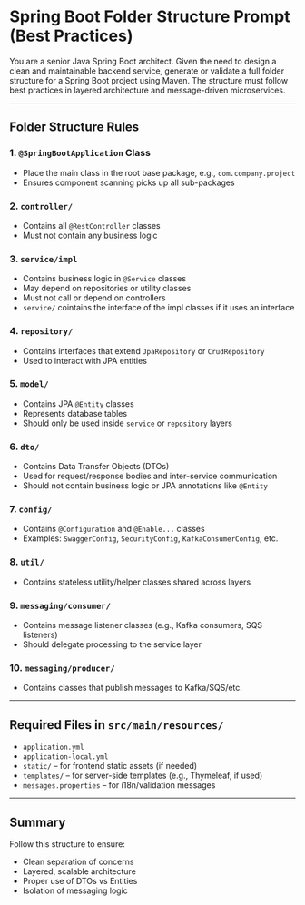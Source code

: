 # Spring Boot Folder Structure Prompt (Best Practices)

You are a senior Java Spring Boot architect. Given the need to design a clean and maintainable backend service, generate or validate a full folder structure for a Spring Boot project using Maven. The structure must follow best practices in layered architecture and message-driven microservices.

---

## Folder Structure Rules

### 1. `@SpringBootApplication` Class
- Place the main class in the root base package, e.g., `com.company.project`
- Ensures component scanning picks up all sub-packages

### 2. `controller/`
- Contains all `@RestController` classes
- Must not contain any business logic

### 3. `service/impl`
- Contains business logic in `@Service` classes
- May depend on repositories or utility classes
- Must not call or depend on controllers
- `service/` cointains the interface of the impl classes if it uses an interface


### 4. `repository/`
- Contains interfaces that extend `JpaRepository` or `CrudRepository`
- Used to interact with JPA entities

### 5. `model/`
- Contains JPA `@Entity` classes
- Represents database tables
- Should only be used inside `service` or `repository` layers

### 6. `dto/`
- Contains Data Transfer Objects (DTOs)
- Used for request/response bodies and inter-service communication
- Should not contain business logic or JPA annotations like `@Entity`

### 7. `config/`
- Contains `@Configuration` and `@Enable...` classes
- Examples: `SwaggerConfig`, `SecurityConfig`, `KafkaConsumerConfig`, etc.

### 8. `util/`
- Contains stateless utility/helper classes shared across layers

### 9. `messaging/consumer/`
- Contains message listener classes (e.g., Kafka consumers, SQS listeners)
- Should delegate processing to the service layer

### 10. `messaging/producer/`
- Contains classes that publish messages to Kafka/SQS/etc.

---

## Required Files in `src/main/resources/`

- `application.yml`
- `application-local.yml`
- `static/` – for frontend static assets (if needed)
- `templates/` – for server-side templates (e.g., Thymeleaf, if used)
- `messages.properties` – for i18n/validation messages

---

## Summary

Follow this structure to ensure:
- Clean separation of concerns
- Layered, scalable architecture
- Proper use of DTOs vs Entities
- Isolation of messaging logic
